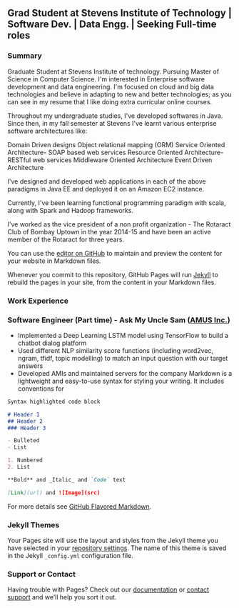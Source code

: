 ## Grad Student at Stevens Institute of Technology | Software Dev. | Data Engg. | Seeking Full-time roles

### Summary

Graduate Student at Stevens Institute of technology.
Pursuing Master of Science in Computer Science.
I'm interested in Enterprise software development and data engineering. I'm focused on cloud and big data technologies and believe in adapting to new and better technologies; as you can see in my resume that I like doing extra curricular online courses.

Throughout my undergraduate studies, I've developed softwares in Java. Since then, in my fall semester at Stevens I've learnt various enterprise software architectures like:

Domain Driven designs
Object relational mapping (ORM)
Service Oriented Architecture- SOAP based web services
Resource Oriented Architecture- RESTful web services
Middleware Oriented Architecture
Event Driven Architecture

I've designed and developed web applications in each of the above paradigms in Java EE and deployed it on an Amazon EC2 instance.

Currently, I've been learning functional programming paradigm with scala, along with Spark and Hadoop frameworks.

I've worked as the vice president of a non profit organization - The Rotaract Club of Bombay Uptown in the year 2014-15 and have been an active member of the Rotaract for three years.

You can use the [editor on GitHub](https://github.com/ishan1611/ishan1611.github.io/edit/master/index.md) to maintain and preview the content for your website in Markdown files.

Whenever you commit to this repository, GitHub Pages will run [Jekyll](https://jekyllrb.com/) to rebuild the pages in your site, from the content in your Markdown files.

### Work Experience

### Software Engineer (Part time) - Ask My Uncle Sam ([AMUS Inc.](http://amusinc.co/))
- Implemented a Deep Learning LSTM model using TensorFlow to build a chatbot dialog platform
- Used different NLP similarity score functions (including word2vec, ngram, tfidf, topic modelling) to match an input question with our target answers
- Developed AMIs and maintained servers for the company
Markdown is a lightweight and easy-to-use syntax for styling your writing. It includes conventions for

```markdown
Syntax highlighted code block

# Header 1
## Header 2
### Header 3

- Bulleted
- List

1. Numbered
2. List

**Bold** and _Italic_ and `Code` text

[Link](url) and ![Image](src)
```

For more details see [GitHub Flavored Markdown](https://guides.github.com/features/mastering-markdown/).

### Jekyll Themes

Your Pages site will use the layout and styles from the Jekyll theme you have selected in your [repository settings](https://github.com/ishan1611/ishan1611.github.io/settings). The name of this theme is saved in the Jekyll `_config.yml` configuration file.

### Support or Contact

Having trouble with Pages? Check out our [documentation](https://help.github.com/categories/github-pages-basics/) or [contact support](https://github.com/contact) and we’ll help you sort it out.
